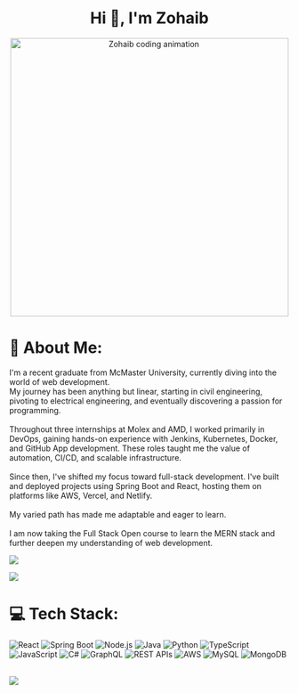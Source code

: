 <h1 align="center">Hi 👋, I'm Zohaib</h1>
<p align="center">
  <img src="https://user-images.githubusercontent.com/73097560/115834477-dbab4500-a447-11eb-908a-139a6edaec5c.gif" width="500" alt="Zohaib coding animation">
</p>
  

# 💫 About Me:
I'm a recent graduate from McMaster University, currently diving into the world of web development.<br>My journey has been anything but linear, starting in civil engineering, pivoting to electrical engineering, and eventually discovering a passion for programming.<br><br>Throughout three internships at Molex and AMD, I worked primarily in DevOps, gaining hands-on experience with Jenkins, Kubernetes, Docker, and GitHub App development. These roles taught me the value of automation, CI/CD, and scalable infrastructure.<br><br>Since then, I've shifted my focus toward full-stack development. I've built and deployed projects using Spring Boot and React, hosting them on platforms like AWS, Vercel, and Netlify.<br><br>My varied path has made me adaptable and eager to learn.<br><br>I am now taking the Full Stack Open course to learn the MERN stack and further deepen my understanding of web development.


![](https://komarev.com/ghpvc/?username=ZohaibVehra&color=447ff7&label=Visitor+count)

<img src="https://user-images.githubusercontent.com/73097560/115834477-dbab4500-a447-11eb-908a-139a6edaec5c.gif">

# 💻 Tech Stack:
![React](https://img.shields.io/badge/React-%2320232a.svg?style=for-the-badge&logo=react&logoColor=%2361DAFB)
![Spring Boot](https://img.shields.io/badge/SpringBoot-%236DB33F.svg?style=for-the-badge&logo=spring-boot&logoColor=white)
![Node.js](https://img.shields.io/badge/Node.js-339933?style=for-the-badge&logo=nodedotjs&logoColor=white)
![Java](https://img.shields.io/badge/Java-%23ED8B00.svg?style=for-the-badge&logo=java&logoColor=white)
![Python](https://img.shields.io/badge/Python-3670A0?style=for-the-badge&logo=python&logoColor=ffdd54)
![TypeScript](https://img.shields.io/badge/TypeScript-007ACC?style=for-the-badge&logo=typescript&logoColor=white)
![JavaScript](https://img.shields.io/badge/JavaScript-F7DF1E?style=for-the-badge&logo=javascript&logoColor=black)
![C#](https://img.shields.io/badge/C%23-239120?style=for-the-badge&logo=c-sharp&logoColor=white)
![GraphQL](https://img.shields.io/badge/GraphQL-E10098?style=for-the-badge&logo=graphql&logoColor=white)
![REST APIs](https://img.shields.io/badge/REST%20APIs-%2300ADD8.svg?style=for-the-badge&logo=api&logoColor=white)
![AWS](https://img.shields.io/badge/AWS-%23FF9900.svg?style=for-the-badge&logo=amazon-aws&logoColor=white)
![MySQL](https://img.shields.io/badge/MySQL-00000F.svg?style=for-the-badge&logo=mysql&logoColor=white)
![MongoDB](https://img.shields.io/badge/MongoDB-%2347A248.svg?style=for-the-badge&logo=mongodb&logoColor=white)

<br>
<img src="https://user-images.githubusercontent.com/73097560/115834477-dbab4500-a447-11eb-908a-139a6edaec5c.gif">

<!-- # 📊 GitHub Stats: -->
<!-- ![](https://github-readme-stats.vercel.app/api?username=ZohaibVehra&theme=react&hide_border=false&include_all_commits=true&count_private=true)<br/> -->
<!-- ![](https://github-readme-streak-stats.herokuapp.com/?user=ZohaibVehra&theme=react&hide_border=false)<br/> -->
<!-- ![](https://github-readme-stats.vercel.app/api/top-langs/?username=ZohaibVehra&theme=react&hide_border=false&include_all_commits=true&count_private=true&layout=compact)<br/> -->

<!-- <img src="https://user-images.githubusercontent.com/73097560/115834477-dbab4500-a447-11eb-908a-139a6edaec5c.gif"> -->

<!-- ## 🏆 GitHub Trophies
![](https://github-profile-trophy.vercel.app/?username=ZohaibVehra&theme=algolia&no-frame=true&no-bg=true&margin-w=5)

<img src="https://user-images.githubusercontent.com/73097560/115834477-dbab4500-a447-11eb-908a-139a6edaec5c.gif">  -->
